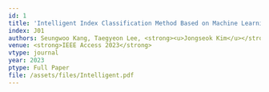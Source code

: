 ```yaml
---
id: 1
title: 'Intelligent Index Classification Method Based on Machine Learning for Detection of Reference Signal in 5G Networks'
index: J01
authors: Seungwoo Kang, Taegyeon Lee, <strong><u>Jongseok Kim</u></strong>, A-reum-saem Lee, Juyeop Kim, Ohyun Jo*
venue: <strong>IEEE Access 2023</strong>
vtype: journal
year: 2023
ptype: Full Paper
file: /assets/files/Intelligent.pdf
---
```


